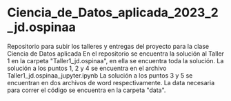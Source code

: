 # Ciencia_de_Datos_aplicada_2023_2_jd.ospinaa
Repositorio para subir los talleres y entregas del proyecto para la clase Ciencia de Datos aplicada
En el repositorio se encuentra la solución al Taller 1 en la carpeta "Taller1_jd.ospinaa", en ella se 
encuentra toda la solución. La solución a los puntos 1, 2 y 4 se encuentra en el archivo Taller1_jd.ospinaa_jupyter.ipynb
La solución a los puntos 3 y 5 se encuentran en dos archivos de word respectivamente.
La data necesaria para correr el código se encuentra en la carpeta "data".